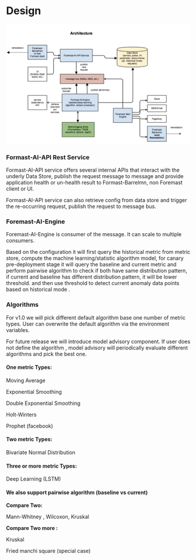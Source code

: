# Design

![](../.gitbook/assets/foremastarchitecture%20%281%29.png)

### Formast-AI-API Rest Service

Formast-AI-API service offers several internal APIs that interact with the underly Data Store, publish the request message to message and provide application health or un-health result to Formast-Barrelmn, non Foremast client or UI. 

Formast-AI-API service can also retrieve config from data store and trigger the re-occurring request, publish the request to message bus.

### Foremast-AI-Engine

Foremast-AI-Engine is consumer of the message. It can scale to multiple consumers. 

Based on the configuration it will first query the historical metric from metric store, compute the machine learning/statistic algorithm model,  for canary pre-deployment stage it will query the baseline and current metric and perform pairwise algorithm to check if both have same distribution pattern,  if current and baseline has different distribution pattern, it will be lower threshold. and then use threshold to detect current anomaly data points based on  historical mode .

### Algorithms 

For v1.0 we will pick different default algorithm base one number of metric types. User can overwrite the default algorithm via the environment variables.  

For future release we will introduce model advisory component.  If user does not define the algorithm , model advisory will periodically evaluate different algorithms and pick the best one. 

#### One metric Types:

Moving Average

Exponential Smoothing

Double Exponential Smoothing

Holt-Winters

Prophet \(facebook\)

#### Two metric Types:

Bivariate Normal Distribution

#### Three or more metric Types:

Deep Learning \(LSTM\)

#### We also support pairwise algorithm  \(baseline vs current\)

**Compare Two:**

Mann-Whitney , Wilcoxon, Kruskal  

**Compare Two more :**

 Kruskal  

Fried manchi square \(special case\)














